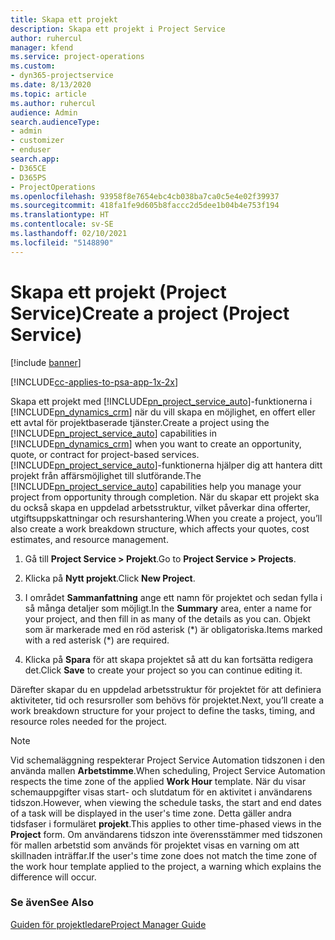 ```yaml
---
title: Skapa ett projekt
description: Skapa ett projekt i Project Service
author: ruhercul
manager: kfend
ms.service: project-operations
ms.custom:
- dyn365-projectservice
ms.date: 8/13/2020
ms.topic: article
ms.author: ruhercul
audience: Admin
search.audienceType:
- admin
- customizer
- enduser
search.app:
- D365CE
- D365PS
- ProjectOperations
ms.openlocfilehash: 93958f8e7654ebc4cb038ba7ca0c5e4e02f39937
ms.sourcegitcommit: 418fa1fe9d605b8faccc2d5dee1b04b4e753f194
ms.translationtype: HT
ms.contentlocale: sv-SE
ms.lasthandoff: 02/10/2021
ms.locfileid: "5148890"
---
```

# <a name="create-a-project-project-service"></a><span data-ttu-id="86f16-103">Skapa ett projekt (Project Service)</span><span class="sxs-lookup"><span data-stu-id="86f16-103">Create a project (Project Service)</span></span>

[!include [banner](../includes/psa-now-project-operations.md)]

[!INCLUDE[cc-applies-to-psa-app-1x-2x](../includes/cc-applies-to-psa-app-1x-2x.md)]

<span data-ttu-id="86f16-104">Skapa ett projekt med [!INCLUDE[pn_project_service_auto](../includes/pn-project-service-auto.md)]-funktionerna i [!INCLUDE[pn_dynamics_crm](../includes/pn-dynamics-crm.md)] när du vill skapa en möjlighet, en offert eller ett avtal för projektbaserade tjänster.</span><span class="sxs-lookup"><span data-stu-id="86f16-104">Create a project using the [!INCLUDE[pn_project_service_auto](../includes/pn-project-service-auto.md)] capabilities in [!INCLUDE[pn_dynamics_crm](../includes/pn-dynamics-crm.md)] when you want to create an opportunity, quote, or contract for project-based services.</span></span> <span data-ttu-id="86f16-105">[!INCLUDE[pn_project_service_auto](../includes/pn-project-service-auto.md)]-funktionerna hjälper dig att hantera ditt projekt från affärsmöjlighet till slutförande.</span><span class="sxs-lookup"><span data-stu-id="86f16-105">The [!INCLUDE[pn_project_service_auto](../includes/pn-project-service-auto.md)] capabilities help you manage your project from opportunity through completion.</span></span> <span data-ttu-id="86f16-106">När du skapar ett projekt ska du också skapa en uppdelad arbetsstruktur, vilket påverkar dina offerter, utgiftsuppskattningar och resurshantering.</span><span class="sxs-lookup"><span data-stu-id="86f16-106">When you create a project, you’ll also create a work breakdown structure, which affects your quotes, cost estimates, and resource management.</span></span>  
  
1.  <span data-ttu-id="86f16-107">Gå till **Project Service > Projekt**.</span><span class="sxs-lookup"><span data-stu-id="86f16-107">Go to **Project Service > Projects**.</span></span>  
  
2.  <span data-ttu-id="86f16-108">Klicka på **Nytt projekt**.</span><span class="sxs-lookup"><span data-stu-id="86f16-108">Click **New Project**.</span></span>  
  
3.  <span data-ttu-id="86f16-109">I området **Sammanfattning** ange ett namn för projektet och sedan fylla i så många detaljer som möjligt.</span><span class="sxs-lookup"><span data-stu-id="86f16-109">In the **Summary** area, enter a name for your project, and then fill in as many of the details as you can.</span></span> <span data-ttu-id="86f16-110">Objekt som är markerade med en röd asterisk (\*) är obligatoriska.</span><span class="sxs-lookup"><span data-stu-id="86f16-110">Items marked with a red asterisk (\*) are required.</span></span>  
  
4.  <span data-ttu-id="86f16-111">Klicka på **Spara** för att skapa projektet så att du kan fortsätta redigera det.</span><span class="sxs-lookup"><span data-stu-id="86f16-111">Click **Save** to create your project so you can continue editing it.</span></span>  
  
<span data-ttu-id="86f16-112">Därefter skapar du en uppdelad arbetsstruktur för projektet för att definiera aktiviteter, tid och resursroller som behövs för projektet.</span><span class="sxs-lookup"><span data-stu-id="86f16-112">Next, you’ll create a work breakdown structure for your project to define the tasks, timing, and resource roles needed for the project.</span></span>  

> [!NOTE]
> <span data-ttu-id="86f16-113">Vid schemaläggning respekterar Project Service Automation tidszonen i den använda mallen **Arbetstimme**.</span><span class="sxs-lookup"><span data-stu-id="86f16-113">When scheduling, Project Service Automation respects the time zone of the applied **Work Hour** template.</span></span> <span data-ttu-id="86f16-114">När du visar schemauppgifter visas start- och slutdatum för en aktivitet i användarens tidszon.</span><span class="sxs-lookup"><span data-stu-id="86f16-114">However, when viewing the schedule tasks, the start and end dates of a task will be displayed in the user's time zone.</span></span> <span data-ttu-id="86f16-115">Detta gäller andra tidsfaser i formuläret **projekt**.</span><span class="sxs-lookup"><span data-stu-id="86f16-115">This applies to other time-phased views in the **Project** form.</span></span> <span data-ttu-id="86f16-116">Om användarens tidszon inte överensstämmer med tidszonen för mallen arbetstid som används för projektet visas en varning om att skillnaden inträffar.</span><span class="sxs-lookup"><span data-stu-id="86f16-116">If the user's time zone does not match the time zone of the work hour template applied to the project, a warning which explains the difference will occur.</span></span> 
  
### <a name="see-also"></a><span data-ttu-id="86f16-117">Se även</span><span class="sxs-lookup"><span data-stu-id="86f16-117">See Also</span></span>  
 [<span data-ttu-id="86f16-118">Guiden för projektledare</span><span class="sxs-lookup"><span data-stu-id="86f16-118">Project Manager Guide</span></span>](../psa/project-manager-guide.md)
